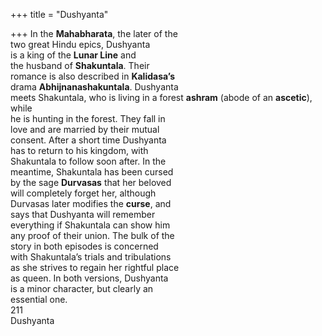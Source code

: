 +++
title = "Dushyanta"

+++
In the **Mahabharata**, the later of the  
two great Hindu epics, Dushyanta  
is a king of the **Lunar Line** and  
the husband of **Shakuntala**. Their  
romance is also described in **Kalidasa’s**  
drama **Abhijnanashakuntala**. Dushyanta  
meets Shakuntala, who is living in a forest **ashram** (abode of an **ascetic**), while  
he is hunting in the forest. They fall in  
love and are married by their mutual  
consent. After a short time Dushyanta  
has to return to his kingdom, with  
Shakuntala to follow soon after. In the  
meantime, Shakuntala has been cursed  
by the sage **Durvasas** that her beloved  
will completely forget her, although  
Durvasas later modifies the **curse**, and  
says that Dushyanta will remember  
everything if Shakuntala can show him  
any proof of their union. The bulk of the  
story in both episodes is concerned  
with Shakuntala’s trials and tribulations  
as she strives to regain her rightful place  
as queen. In both versions, Dushyanta  
is a minor character, but clearly an  
essential one.  
211  
Dushyanta